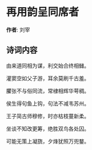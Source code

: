 # 再用韵呈同席者

**作者**: 刘宰

## 诗词内容

由来道同相为谋，利交始合终相雠。

灌窦空如父子游，耳余莫刷千古羞。

臞张不与俗同流，常棣相辉华萼稠。

侯生得句鱼上钩，句法不减韦苏州。

王子简古师穆修，时亦枯枝蔓新柔。

坐谈不知改更筹，绝胜双鸟各处囚。

可能无策上凝旒，夕烽犹照万兜鍪。

